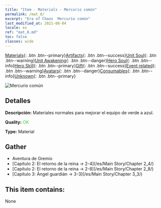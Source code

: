 ```yaml
---
title: "Item - Materials - Mercurio común"
permalink: /mat_8/
excerpt: "Era of Chaos  Mercurio común"
last_modified_at: 2021-08-04
locale: es
ref: "mat_8.md"
toc: false
classes: wide
---
```

 [Materials](/ItemsES/){: .btn .btn--primary}[Artifacts](/ItemsES/Artifacts/){: .btn .btn--success}[Unit Soul](/ItemsES/UnitSoul/){: .btn .btn--warning}[Unit Awakening](/ItemsES/UnitAwakening/){: .btn .btn--danger}[Hero Soul](/ItemsES/HeroSoul/){: .btn .btn--info}[Hero Skill](/ItemsES/HeroSkill/){: .btn .btn--primary}[Gift](/ItemsES/Gift/){: .btn .btn--success}[Event related](/ItemsES/Events/){: .btn .btn--warning}[Avatars](/ItemsES/Avatars/){: .btn .btn--danger}[Consumables](/ItemsES/Consumables/){: .btn .btn--info}[Unknown](/ItemsES/Unknown/){: .btn .btn--primary}

 ![Mercurio común](/images/t/i_cailiao_shuiyin1.png)

## Detalles
 **Descripción:** Materiales normales para mejorar el equipo de verde a azul.

 **Quality:** <span style="color: #32CD32">OK</span>

 **Type:** Material

## Gather

*    Aventura de Gremio 
*    [Capítulo 2: El retorno de la reina -> 2-4](/es/Main Story/Chapter 2_4/) 
*    [Capítulo 2: El retorno de la reina -> 2-8](/es/Main Story/Chapter 2_8/) 
*    [Capítulo 3: Ángel guardián -> 3-3](/es/Main Story/Chapter 3_3/) 

## This item contains:

  None

